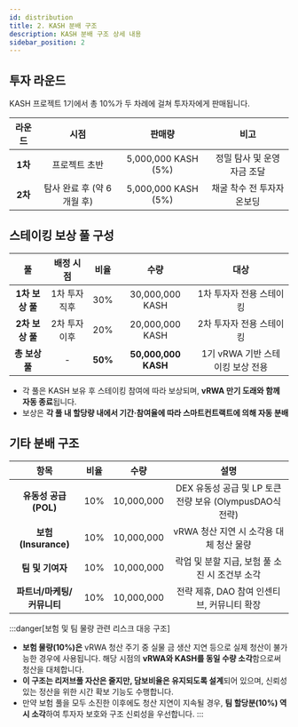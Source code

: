 ```yaml
---
id: distribution
title: 2. KASH 분배 구조
description: KASH 분배 구조 상세 내용
sidebar_position: 2
---
```


## 투자 라운드

KASH 프로젝트 1기에서 총 10%가 두 차례에 걸쳐 투자자에게 판매됩니다.

| **라운드** | **시점** | **판매량** | **비고** |
| :---: | :---: | :---: | :---: |
| **1차** | 프로젝트 초반 | 5,000,000 KASH (5%) | 정밀 탐사 및 운영 자금 조달 |
| **2차** | 탐사 완료 후 (약 6개월 후) | 5,000,000 KASH (5%) | 채굴 착수 전 투자자 온보딩 |

## 스테이킹 보상 풀 구성

| **풀** | **배정 시점** | **비율** | **수량** | **대상** |
| :---: | :---: | :---: | :---: | :---: |
| **1차 보상 풀** | 1차 투자 직후 | 30% | 30,000,000 KASH | 1차 투자자 전용 스테이킹 |
| **2차 보상 풀** | 2차 투자 이후 | 20% | 20,000,000 KASH | 2차 투자자 전용 스테이킹 |
| **총 보상 풀** | - | **50%** | **50,000,000 KASH** | 1기 vRWA 기반 스테이킹 보상 전용 |
- 각 풀은 KASH 보유 후 스테이킹 참여에 따라 보상되며, **vRWA 만기 도래와 함께 자동 종료**됩니다.
- 보상은 **각 풀 내 할당량 내에서 기간·참여율에 따라 스마트컨트랙트에 의해 자동 분배**

## **기타 분배 구조**

| **항목** | **비율** | **수량** | **설명** |
| :---: | :---: | :---: | :---: |
| **유동성 공급 (POL)** | 10% | 10,000,000 | DEX 유동성 공급 및 LP 토큰 전량 보유 (OlympusDAO식 전략) |
| **보험(Insurance)** | 10% | 10,000,000 | vRWA 청산 지연 시 소각용 대체 청산 물량 |
| **팀 및 기여자** | 10% | 10,000,000 | 락업 및 분할 지급, 보험 풀 소진 시 조건부 소각 |
| **파트너/마케팅/커뮤니티** | 10% | 10,000,000 | 전략 제휴, DAO 참여 인센티브, 커뮤니티 확장 |

<!-- ### **📛 보험 및 팀 물량 관련 리스크 대응 구조**

- **보험 물량(10%)은** vRWA 청산 주기 중 실물 금 생산 지연 등으로 실제 청산이 불가능한 경우에 사용됩니다. 해당 시점의 **vRWA와 KASH를 동일 수량 소각**함으로써 청산을 대체합니다.
- **이 구조는 리저브풀 자산은 줄지만, 담보비율은 유지되도록 설계**되어 있으며, 신뢰성 있는 정산을 위한 시간 확보 기능도 수행합니다.
    
- 만약 보험 풀을 모두 소진한 이후에도 청산 지연이 지속될 경우,
**팀 할당분(10%) 역시 소각**하여 투자자 보호와 구조 신뢰성을 우선합니다. -->

:::danger[보험 및 팀 물량 관련 리스크 대응 구조]
- **보험 물량(10%)은** vRWA 청산 주기 중 실물 금 생산 지연 등으로 실제 청산이 불가능한 경우에 사용됩니다. 해당 시점의 **vRWA와 KASH를 동일 수량 소각**함으로써 청산을 대체합니다.
- **이 구조는 리저브풀 자산은 줄지만, 담보비율은 유지되도록 설계**되어 있으며, 신뢰성 있는 정산을 위한 시간 확보 기능도 수행합니다.
- 만약 보험 풀을 모두 소진한 이후에도 청산 지연이 지속될 경우,
**팀 할당분(10%) 역시 소각**하여 투자자 보호와 구조 신뢰성을 우선합니다.
:::
 